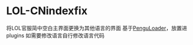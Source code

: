 # LOL-CNindexfix
将LOL官服简中空白主界面更换为其他语言的界面
基于[PenguLoader](https://github.com/PenguLoader/PenguLoader)，放置进plugins
如需要修改语言自行修改语言代码
